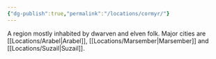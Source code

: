 ```yaml
---
{"dg-publish":true,"permalink":"/locations/cormyr/"}
---
```


A region mostly inhabited by dwarven and elven folk. Major cities are [[Locations/Arabel\|Arabel]], [[Locations/Marsember\|Marsember]] and [[Locations/Suzail\|Suzail]].
